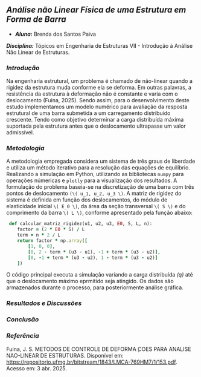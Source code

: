 ## **_Análise não Linear Física de uma Estrutura em Forma de Barra_**

- **_Aluna:_** Brenda dos Santos Paiva

**_Disciplina:_** Tópicos em Engenharia de Estruturas VII - Introdução à Análise Não Linear de Estruturas.

### **_Introdução_**

Na engenharia estrutural, um problema é chamado de não-linear quando a rigidez da estrutura muda conforme ela se deforma. Em outras palavras, a resistência da estrutura à deformação não é constante e varia com o deslocamento (Fuina, 2025). Sendo assim, para o desenvolvimento deste estudo implementamos um modelo numérico para avaliação da resposta estrutural de uma barra submetida a um carregamento distribuído crescente. Tendo como objetivo determinar a carga distribuída máxima suportada pela estrutura antes que o deslocamento ultrapasse um valor admissível.

### **_Metodologia_**


 A metodologia empregada considera um sistema de três graus de liberdade e utiliza um método iterativo para a resolução das equações de equilíbrio. Realizando a simulação em Python, utilizando as bibliotecas `numpy` para operações númericas e `plotly` para a visualização dos resultados. A formulação do problema baseia-se na discretização de uma barra com três pontos de deslocamento `(\( u_1, u_2, u_3 \)`. A matriz de rigidez do sistema é definida em função dos deslocamentos, do módulo de elasticidade inicial `\( E_0 \)`, da área da seção transversal `\( S \)` e do comprimento da barra `\( L \)`, conforme apresentado pela função abaixo:

```ruby
 def calcular_matriz_rigidez(u1, u2, u3, E0, S, L, n):
    factor = (2 * E0 * S) / L
    term = n * 2 / L
    return factor * np.array([
        [1, 0, 0],
        [0, 2 - term * (u3 - u1), -1 + term * (u3 - u2)],
        [0, -1 + term * (u3 - u2), 1 - term * (u3 - u2)]
    ])
```
O código principal executa a simulação variando a carga distribuída _*(q)*_ até que o deslocamento máximo eprmitido seja atingido. Os dados são armazenados durante o processo, para posteriormente análise gráfica.

### **_Resultados e Discussões_**

### **_Conclusão_**

### **_Referência_**

Fuina, J. S. METODOS DE CONTROLE DE DEFORMA ̧COES PARA ANALISE NAO-LINEAR DE ESTRUTURAS. Disponível em: <https://repositorio.ufmg.br/bitstream/1843/LMCA-769HM7/1/153.pdf>. Acesso em: 3 abr. 2025.